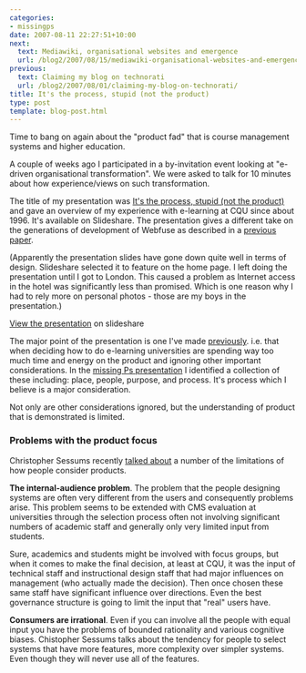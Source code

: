 ```yaml
---
categories:
- missingps
date: 2007-08-11 22:27:51+10:00
next:
  text: Mediawiki, organisational websites and emergence
  url: /blog2/2007/08/15/mediawiki-organisational-websites-and-emergence/
previous:
  text: Claiming my blog on technorati
  url: /blog2/2007/08/01/claiming-my-blog-on-technorati/
title: It's the process, stupid (not the product)
type: post
template: blog-post.html
---
```

Time to bang on again about the "product fad" that is course management systems and higher education.

A couple of weeks ago I participated in a by-invitation event looking at "e-driven organisational transformation". We were asked to talk for 10 minutes about how experience/views on such transformation.

The title of my presentation was [It's the process, stupid (not the product)](http://www.slideshare.net/davidj/its-the-process-stupid-not-the-product) and gave an overview of my experience with e-learning at CQU since about 1996. It's available on Slideshare. The presentation gives a different take on the generations of development of Webfuse as described in a [previous paper](http://cq-pan.cqu.edu.au/david-jones/Publications/Papers_and_Books/formulation.pdf).

(Apparently the presentation slides have gone down quite well in terms of design. Slideshare selected it to feature on the home page. I left doing the presentation until I got to London. This caused a problem as Internet access in the hotel was significantly less than promised. Which is one reason why I had to rely more on personal photos - those are my boys in the presentation.)

[View the presentation](http://www.slideshare.net/davidj/its-the-process-stupid-not-the-product) on slideshare

The major point of the presentation is one I've made [previously](http://cq-pan.cqu.edu.au/david-jones/Publications/Presentations/missingPs/). i.e. that when deciding how to do e-learning universities are spending way too much time and energy on the product and ignoring other important considerations. In the [missing Ps presentation](http://cq-pan.cqu.edu.au/david-jones/Publications/Presentations/missingPs/) I identified a collection of these including: place, people, purpose, and process. It's process which I believe is a major consideration.

Not only are other considerations ignored, but the understanding of product that is demonstrated is limited.

### Problems with the product focus

Christopher Sessums recently [talked about](http://eduspaces.net/csessums/weblog/179008.html) a number of the limitations of how people consider products.

**The internal-audience problem**. The problem that the people designing systems are often very different from the users and consequently problems arise. This problem seems to be extended with CMS evaluation at universities through the selection process often not involving significant numbers of academic staff and generally only very limited input from students.

Sure, academics and students might be involved with focus groups, but when it comes to make the final decision, at least at CQU, it was the input of technical staff and instructional design staff that had major influences on management (who actually made the decision). Then once chosen these same staff have significant influence over directions. Even the best governance structure is going to limit the input that "real" users have.

**Consumers are irrational**. Even if you can involve all the people with equal input you have the problems of bounded rationality and various cognitive biases. Chistopher Sessums talks about the tendency for people to select systems that have more features, more complexity over simpler systems. Even though they will never use all of the features.